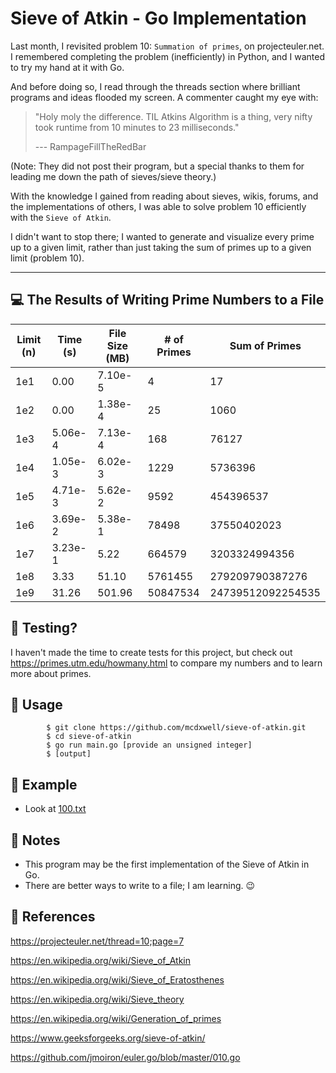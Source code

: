 # Sieve of Atkin - Go Implementation

Last month, I revisited problem 10: `Summation of primes`, on projecteuler.net. I remembered completing the problem (inefficiently) in Python, and I wanted to try my hand at it with Go. 

And before doing so, I read through the threads section where brilliant programs and ideas flooded my screen. A commenter caught my eye with: 
>"Holy moly the difference. TIL Atkins Algorithm is a thing, very nifty took runtime from 10 minutes to 23 milliseconds."
>
>   --- RampageFillTheRedBar

(Note: They did not post their program, but a special thanks to them for leading me down the path of sieves/sieve theory.)

With the knowledge I gained from reading about sieves, wikis, forums, and the implementations of others, I was able to solve problem 10 efficiently with the `Sieve of Atkin`.  

I didn't want to stop there; I wanted to generate and visualize every prime up to a given limit, rather than just taking the sum of primes up to a given limit (problem 10).

----

## 💻 The Results of Writing Prime Numbers to a File

| Limit (n) | Time (s) | File Size (MB) | # of Primes | Sum of Primes     |
| --------- | -------- | -------------- | ----------- | ----------------- |
| 1e1       | 0.00     | 7.10e-5        | 4           | 17                |  
| 1e2       | 0.00     | 1.38e-4        | 25          | 1060              |  
| 1e3       | 5.06e-4  | 7.13e-4        | 168         | 76127             |
| 1e4       | 1.05e-3  | 6.02e-3        | 1229        | 5736396           |  
| 1e5       | 4.71e-3  | 5.62e-2        | 9592        | 454396537         |  
| 1e6       | 3.69e-2  | 5.38e-1        | 78498       | 37550402023       |  
| 1e7       | 3.23e-1  | 5.22           | 664579      | 3203324994356     |  
| 1e8       | 3.33     | 51.10          | 5761455     | 279209790387276   |  
| 1e9       | 31.26    | 501.96         | 50847534    | 24739512092254535 |


## 🧪 Testing?

I haven't made the time to create tests for this project, but check out
https://primes.utm.edu/howmany.html to compare my numbers and to learn more about primes.


## 👥 Usage

            $ git clone https://github.com/mcdxwell/sieve-of-atkin.git
            $ cd sieve-of-atkin
            $ go run main.go [provide an unsigned integer]
            $ [output]

## 🔢 Example
- Look at [100.txt](https://github.com/mcdxwell/sieve-of-atkin/blob/main/100.txt)

## 📝 Notes

- This program may be the first implementation of the Sieve of Atkin in Go.
- There are better ways to write to a file; I am learning. 😉

## 📰 References

https://projecteuler.net/thread=10;page=7

https://en.wikipedia.org/wiki/Sieve_of_Atkin

https://en.wikipedia.org/wiki/Sieve_of_Eratosthenes

https://en.wikipedia.org/wiki/Sieve_theory

https://en.wikipedia.org/wiki/Generation_of_primes

https://www.geeksforgeeks.org/sieve-of-atkin/

https://github.com/jmoiron/euler.go/blob/master/010.go
